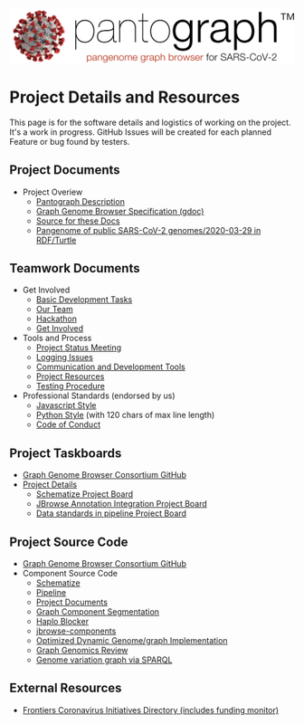 ![](img/pantograph.png)

# Project Details and Resources

This page is for the software details and logistics of working on the project. It's a work in progress. GitHub Issues will be created for each planned Feature or bug found by testers.


## Project Documents

* Project Overiew
    * [Pantograph Description](pantograph)
    * [Graph Genome Browser Specification (gdoc)](https://docs.google.com/document/d/1NEYkRS6Ux1w_v0Soe74FeOAMOxGHOzDun00LdjMi-74)
    * [Source for these Docs](https://github.com/graph-genome/graph-genome.github.io)
    * [Pangenome of public SARS-CoV-2 genomes/2020-03-29 in RDF/Turtle](https://graph-genome.github.io/SARS2-CoV2-genbank/20200329)
   
   
## Teamwork Documents

* Get Involved
    * [Basic Development Tasks](basictasks)
    * [Our Team](https://docs.google.com/document/d/19SHq1P6aWBLKxJbMytW-qZEabWLtYVhoBU09C0uZlV8/edit?usp=sharing)
    * [Hackathon](hackathon)
    * [Get Involved](getinvolved)
* Tools and Process
    * [Project Status Meeting](statusmeeting)
    * [Logging Issues](issues)
    * [Communication and Development Tools](tools)
    * [Project Resources](project)
    * [Testing Procedure](testing)
* Professional Standards (endorsed by us)
    * [Javascript Style](https://google.github.io/styleguide/jsguide)
    * [Python Style](https://www.python.org/dev/peps/pep-0008) (with 120 chars of max line length)
    * [Code of Conduct](https://opensource.google/docs/releasing/template/CODE_OF_CONDUCT)
    
    
## Project Taskboards

* [Graph Genome Browser Consortium GitHub](https://github.com/graph-genome)
* [Project Details](https://github.com/orgs/graph-genome/projects)
    * [Schematize Project Board](https://github.com/orgs/graph-genome/projects/3)
    * [JBrowse Annotation Integration Project Board](https://github.com/orgs/graph-genome/projects/2)
    * [Data standards in pipeline Project Board](https://github.com/orgs/graph-genome/projects/1)


## Project Source Code

* [Graph Genome Browser Consortium GitHub](https://github.com/graph-genome)
* Component Source Code
    * [Schematize](https://github.com/graph-genome/Schematize)
    * [Pipeline](https://github.com/graph-genome/pipeline)
    * [Project Documents](https://github.com/graph-genome/graph-genome.github.io)
    * [Graph Component Segmentation](https://github.com/graph-genome/component_segmentation)
    * [Haplo Blocker](https://github.com/graph-genome/HaploBlocker)
    * [jbrowse-components](https://github.com/graph-genome/jbrowse-components)
    * [Optimized Dynamic Genome/graph Implementation](https://github.com/graph-genome/odgi)
    * [Graph Genomics Review](https://github.com/graph-genome/graph-genomics-review)
    * [Genome variation graph via SPARQL](https://github.com/graph-genome/spodgi)


## External Resources

* [Frontiers Coronavirus Initiatives Directory (includes funding monitor)](https://coronavirus.frontiersin.org/)

